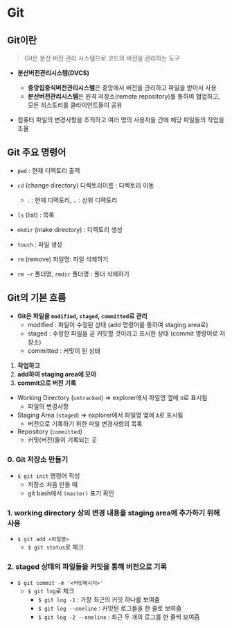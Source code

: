 # Git



## Git이란

> Git은 분산 버전 관리 시스템으로 코드의 버전을 관리하는 도구

- **분산버전관리시스템(DVCS)**
  - **중앙집중식버전관리시스템**은 중앙에서 버전을 관리하고 파일을 받아서 사용
  - **분산버전관리시스템**은 원격 저장소(remote repository)를 통하여 협업하고, 모든 히스토리를 클라이언트들이 공유

- 컴퓨터 파일의 변경사항을 추적하고 여러 명의 사용자들 간에 해당 파일들의 작업을 조율



## Git 주요 명령어

- `pwd` : 현재 디렉토리 출력

- `cd` (change directory) 디렉토리이름 : 디렉토리 이동
  - . : 현재 디렉토리, .. : 상위 디렉토리

- `ls` (list) : 목록

- `mkdir` (make directory) : 디렉토리 생성

- `touch` : 파일 생성

- `rm` (remove) 파일명: 파일 삭제하기

- `rm –r` 폴더명, `rmdir` 폴더명 : 폴더 삭제하기



## Git의 기본 흐름

- **Git은 파일을 `modified`, `staged`, `committed`로 관리**
  - modified : 파일이 수정된 상태 (add 명령어를 통하여 staging area로)
  - staged : 수정한 파일을 곧 커밋할 것이라고 표시한 상태 (commit 명령어로 저장소)
  - committed : 커밋이 된 상태


1. **작업하고**
2. **add하여 staging area에 모아**
3. **commit으로 버전 기록**



- Working Directory (`untracked`) => explorer에서 파일명 옆에 `U`로 표시됨
  - 파일의 변경사항
- Staging Area (`staged`) => explorer에서 파일명 옆에 `A`로 표시됨
  - 버전으로 기록하기 위한 파일 변경사항의 목록
- Repository (`committed`)
  - 커밋(버전)들이 기록되는 곳



### 0. Git 저장소 만들기

- `$ git init` 명령어 작성
  - 저장소 처음 만들 때
  - git bash에서 `(master)` 표기 확인



### 1. working directory 상의 변경 내용을 staging area에 추가하기 위해 사용

- `$ git add <파일명>`
  - `$ git status`로 체크



### 2. staged 상태의 파일들을 커밋을 통해 버전으로 기록

- `$ git commit -m '<커밋메시지>'`
  - `$ git log`로 체크
    - `$ git log -1` : 가장 최근의 커밋 하나를 보여줌
    - `$ git log --oneline` : 커밋된 로그들을 한 줄로 보여줌
    - `$ git log -2 --oneline` : 최근 두 개의 로그를 한 줄씩 보여줌


